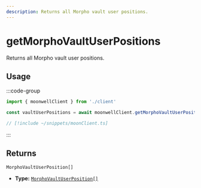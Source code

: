 ```yaml
---
description: Returns all Morpho vault user positions.
---
```


# getMorphoVaultUserPositions

Returns all Morpho vault user positions.

## Usage

:::code-group

```ts twoslash [example.ts]
import { moonwellClient } from './client'

const vaultUserPositions = await moonwellClient.getMorphoVaultUserPositions(); // [!code focus]
```

```ts twoslash [client.ts] filename="client.ts"
// [!include ~/snippets/moonClient.ts]
```

:::

## Returns

```
MorphoVaultUserPosition[]
```

- **Type:** [`MorphoVaultUserPosition[]`](/docs/glossary/types#morphovaultuserposition)

<!-- ## Parameters

### includeLiquidStakingRewards

- **Type:** `boolean`

Whether to include liquid staking rewards in the response.

```ts twoslash
// [!include ~/snippets/moonClient.ts]
// ---cut---
const markets = await moonwellClient.getMarkets({
  includeLiquidStakingRewards: true // [!code focus]
})
``` -->